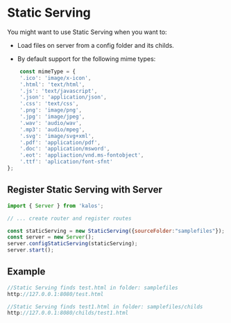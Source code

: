 # Static Serving

You might want to use Static Serving when you want to:

- Load files on server from a config folder and its childs.

- By default support for the following mime types:
```js
    const mimeType = {
    '.ico': 'image/x-icon',
    '.html': 'text/html',
    '.js': 'text/javascript',
    '.json': 'application/json',
    '.css': 'text/css',
    '.png': 'image/png',
    '.jpg': 'image/jpeg',
    '.wav': 'audio/wav',
    '.mp3': 'audio/mpeg',
    '.svg': 'image/svg+xml',
    '.pdf': 'application/pdf',
    '.doc': 'application/msword',
    '.eot': 'appliaction/vnd.ms-fontobject',
    '.ttf': 'aplication/font-sfnt'
};
```
## Register Static Serving with Server

```js
import { Server } from 'kalos';

// ... create router and register routes

const staticServing = new StaticServing({sourceFolder:"samplefiles"});
const server = new Server();
server.configStaticServing(staticServing);
server.start();
```
## Example
```js
//Static Serving finds test.html in folder: samplefiles
http://127.0.0.1:8080/test.html

//Static Serving finds test1.html in folder: samplefiles/childs
http://127.0.0.1:8080/childs/test1.html
```


